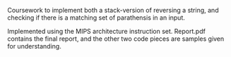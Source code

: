 Coursework to implement both a stack-version of reversing a string, and checking if there is a matching set of parathensis in an input. 

Implemented using the MIPS architecture instruction set. Report.pdf contains the final report, and the other two code pieces are samples given for understanding. 
